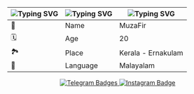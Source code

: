 | ![Typing SVG](https://readme-typing-svg.herokuapp.com/?lines=𝐈𝐌𝐎𝐉𝐈 ) | ![Typing SVG](https://readme-typing-svg.herokuapp.com/?lines=𝐃𝐄𝐓𝐀𝐈𝐋𝐒 ) | ![Typing SVG](https://readme-typing-svg.herokuapp.com/?lines=𝐈𝐍𝐅𝐎 ) |
| ---- | ---- | ---- |
| 🤵 | Name | MuzaFir |
| 🗓️ | Age | 20 |
| 🏞️ | Place | Kerala - Ernakulam |
| 📣 | Language | Malayalam |



 <p align="center"> 
     <a href="https://t.me/inbliz">
       <img src="https://img.shields.io/badge/Telegram-1f98d3?style=for-the-badge&logo=Telegram&logoColor=white"
   alt="Telegram Badges"/> 
     </a>
     <a href="https://instagram.com/muzafir____?igshid=YmMyMTA2M2Y=">
       <img src="https://img.shields.io/badge/Instagram-800e56?style=for-the-badge&logo=instagram&logoColor=white"
   alt="Instagram Badge"/>
     </p>
